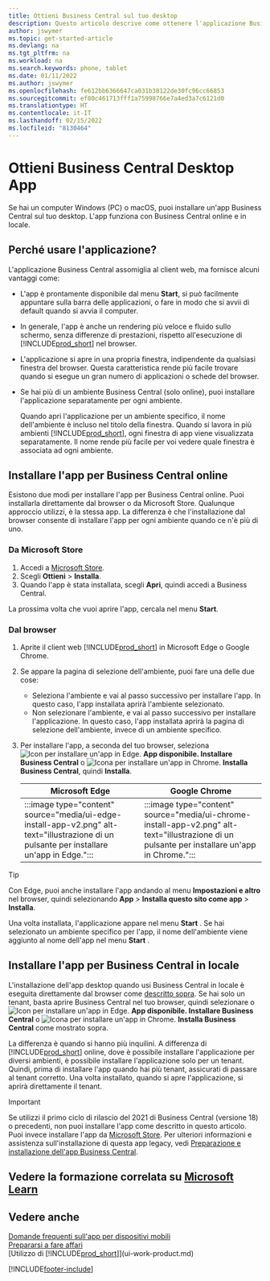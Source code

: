 ```yaml
---
title: Ottieni Business Central sul tuo desktop
description: Questo articolo descrive come ottenere l'applicazione Business Central su un desktop Windows o MACiOS.
author: jswymer
ms.topic: get-started-article
ms.devlang: na
ms.tgt_pltfrm: na
ms.workload: na
ms.search.keywords: phone, tablet
ms.date: 01/11/2022
ms.author: jswymer
ms.openlocfilehash: fe612bb6366647ca031b38122de30fc96cc66853
ms.sourcegitcommit: ef80c461713fff1a75998766e7a4ed3a7c6121d0
ms.translationtype: HT
ms.contentlocale: it-IT
ms.lasthandoff: 02/15/2022
ms.locfileid: "8130464"
---
```

# <a name="get-business-central-desktop-app"></a>Ottieni Business Central Desktop App

Se hai un computer Windows (PC) o macOS, puoi installare un'app Business Central sul tuo desktop. L'app funziona con Business Central online e in locale.

## <a name="why-use-the-app"></a>Perché usare l'applicazione?

L'applicazione Business Central assomiglia al client web, ma fornisce alcuni vantaggi come:

- L'app è prontamente disponibile dal menu **Start**, si può facilmente appuntare sulla barra delle applicazioni, o fare in modo che si avvii di default quando si avvia il computer.
- In generale, l'app è anche un rendering più veloce e fluido sullo schermo, senza differenze di prestazioni, rispetto all'esecuzione di [!INCLUDE[prod_short](includes/prod_short.md)] nel browser.
- L'applicazione si apre in una propria finestra, indipendente da qualsiasi finestra del browser. Questa caratteristica rende più facile trovare quando si esegue un gran numero di applicazioni o schede del browser.
- Se hai più di un ambiente Business Central (solo online), puoi installare l'applicazione separatamente per ogni ambiente.

     Quando apri l'applicazione per un ambiente specifico, il nome dell'ambiente è incluso nel titolo della finestra. Quando si lavora in più ambienti [!INCLUDE[prod_short](includes/prod_short.md)], ogni finestra di app viene visualizzata separatamente. Il nome rende più facile per voi vedere quale finestra è associata ad ogni ambiente.

## <a name="install-the-app-for-business-central-online"></a>Installare l'app per Business Central online

Esistono due modi per installare l'app per Business Central online. Puoi installarla direttamente dal browser o da Microsoft Store. Qualunque approccio utilizzi, è la stessa app. La differenza è che l'installazione dal browser consente di installare l'app per ogni ambiente quando ce n'è più di uno.

### <a name="from-microsoft-store"></a>Da Microsoft Store

1. Accedi a [Microsoft Store](https://go.microsoft.com/fwlink/?linkid=2182870).
2. Scegli **Ottieni** > **Installa**. 
3. Quando l'app è stata installata, scegli **Apri**, quindi accedi a Business Central.

La prossima volta che vuoi aprire l'app, cercala nel menu **Start**.

### <a name="from-the-browser"></a>Dal browser

1. Aprite il client web [!INCLUDE[prod_short](includes/prod_short.md)] in Microsoft Edge o Google Chrome.

2. Se appare la pagina di selezione dell'ambiente, puoi fare una delle due cose:

   - Seleziona l'ambiente e vai al passo successivo per installare l'app. In questo caso, l'app installata aprirà l'ambiente selezionato.
   - Non selezionare l'ambiente, e vai al passo successivo per installare l'applicazione. In questo caso, l'app installata aprirà la pagina di selezione dell'ambiente, invece di un ambiente specifico.

3. Per installare l'app, a seconda del tuo browser, seleziona ![Icon per installare un'app in Edge.](media/ui-edge-install-app-icon.png) **App disponibile. Installare Business Central** o ![Icona per installare un'app in Chrome.](media/ui-chrome-install-app-icon.png) **Installa Business Central**, quindi **Installa**.

   | Microsoft Edge | Google Chrome |
   |--|--|
   | :::image type="content" source="media/ui-edge-install-app-v2.png" alt-text="illustrazione di un pulsante per installare un'app in Edge."::: | :::image type="content" source="media/ui-chrome-install-app-v2.png" alt-text="illustrazione di un pulsante per installare un'app in Chrome."::: |

  > [!TIP]
  > Con Edge, puoi anche installare l'app andando al menu **Impostazioni e altro** nel browser, quindi selezionando **App** > **Installa questo sito come app** > **Installa**.

Una volta installata, l'applicazione appare nel menu **Start** . Se hai selezionato un ambiente specifico per l'app, il nome dell'ambiente viene aggiunto al nome dell'app nel menu **Start** .

## <a name="install-the-app-for-business-central-on-premises"></a>Installare l'app per Business Central in locale

L'installazione dell'app desktop quando usi Business Central in locale è eseguita direttamente dal browser come [descritto sopra](#from-the-browser). Se hai solo un tenant, basta aprire Business Central nel tuo browser, quindi selezionare o ![Icon per installare un'app in Edge.](media/ui-edge-install-app-icon.png) **App disponibile. Installare Business Central** o ![Icona per installare un'app in Chrome.](media/ui-chrome-install-app-icon.png) **Installa Business Central** come mostrato sopra.

La differenza è quando si hanno più inquilini. A differenza di [!INCLUDE[prod_short](includes/prod_short.md)] online, dove è possibile installare l'applicazione per diversi ambienti, è possibile installare l'applicazione solo per un tenant. Quindi, prima di installare l'app quando hai più tenant, assicurati di passare al tenant corretto. Una volta installato, quando si apre l'applicazione, si aprirà direttamente il tenant.

> [!IMPORTANT]
> Se utilizzi il primo ciclo di rilascio del 2021 di Business Central (versione 18) o precedenti, non puoi installare l'app come descritto in questo articolo. Puoi invece installare l'app da [Microsoft Store](https://go.microsoft.com/fwlink/?LinkId=734848). Per ulteriori informazioni e assistenza sull'installazione di questa app legacy, vedi [Preparazione e installazione dell'app Business Central](/dynamics365/business-central/dev-itpro/deployment/install-business-central-app).

## <a name="see-related-training-at-microsoft-learn"></a>Vedere la formazione correlata su [Microsoft Learn](/learn/modules/alternative-interfaces-dynamics-365-business-central/index)

## <a name="see-also"></a>Vedere anche

[Domande frequenti sull'app per dispositivi mobili](ui-mobile-faq.yml)  
[Prepararsi a fare affari](ui-get-ready-business.md)  
[Utilizzo di [!INCLUDE[prod_short](includes/prod_short.md)]](ui-work-product.md)  


[!INCLUDE[footer-include](includes/footer-banner.md)]